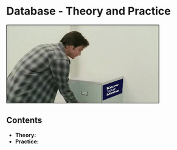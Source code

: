 # Database - Theory and Practice

![logo](res/logo.gif)  

## Contents

 - **Theory:**
 - **Practice:**
